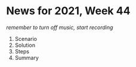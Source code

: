 # News for 2021, Week 44

*remember to turn off music, start recording*

1. Scenario
2. Solution
3. Steps
4. Summary

